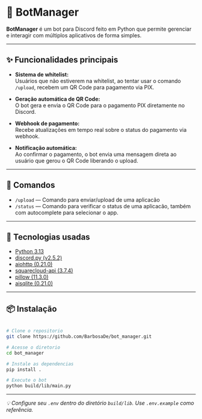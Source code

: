 # 🤖 BotManager

**BotManager** é um bot para Discord feito em Python que permite gerenciar e interagir com múltiplos aplicativos de forma simples.

---

## ✨ Funcionalidades principais

- **Sistema de whitelist:**  
  Usuários que não estiverem na whitelist, ao tentar usar o comando `/upload`, recebem um QR Code para pagamento via PIX.

- **Geração automática de QR Code:**  
  O bot gera e envia o QR Code para o pagamento PIX diretamente no Discord.
- **Webhook de pagamento:**  
  Recebe atualizações em tempo real sobre o status do pagamento via webhook.

- **Notificação automática:**  
  Ao confirmar o pagamento, o bot envia uma mensagem direta ao usuário que gerou o QR Code liberando o upload.

---

## 🚀 Comandos

- `/upload` — Comando para enviar/upload de uma aplicacão
- `/status` — Comando para verificar o status de uma aplicacão, também com autocomplete para selecionar o app.

---

## 🧰 Tecnologias usadas

- [Python 3.13](https://www.python.org/)
- [discord.py (v2.5.2)](https://discordpy.readthedocs.io/)
- [aiohttp (0.21.0)](https://docs.aiohttp.org/en/stable/)
- [squarecloud-api (3.7.4)](https://github.com/squarecloudofc/sdk-api-py)
- [pillow (11.3.0)](https://pypi.org/project/pillow/)
- [aisqlite (0.21.0)](https://aiosqlite.omnilib.dev/en/stable/api.html)

---

## 📦 Instalação

```bash

# Clone o repositorio
git clone https://github.com/BarbosaDe/bot_manager.git

# Acesse o diretorio
cd bot_manager

# Instale as dependencias
pip install .

# Execute o bot
python build/lib/main.py

```

---

_💡 Configure seu `.env` dentro do diretório `build/lib`. Use `.env.example` como referência._
